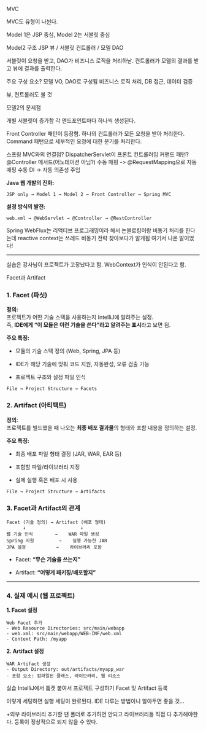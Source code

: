 MVC

MVC도 유형이 나뉜다.

Model 1은 JSP 중심, Model 2는 서블릿 중심

Model2 구조
JSP 뷰 / 서블릿 컨트롤러 / 모델 DAO

서블릿이 요청을 받고, DAO가 비즈니스 로직을 처리하낟.
컨트롤러가 모델의 결과를 받고 뷰에 결과를 출력한다.

주요 구성 요소?
모델
VO, DAO로 구성됨
비즈니스 로직 처리, DB 접근, 데이터 검증

뷰, 컨트롤러도 볼 것


모델2의 문제점

개별 서블릿이 증가함
각 엔드포인트마다 하나씩 생성된다.

Front Controller 패턴이 등장함.
하나의 컨트롤러가 모든 요청을 받아 처리한다.
Command 패턴으로 세부적인 요청에 대한 분기를 처리한다.


스프링 MVC와의 연결점?
DispatcherServlet이 프론트 컨트롤러임
커맨드 패턴? @Controller 메서드(어노테이션 아님?)
수동 매핑 -> @RequestMapping으로 자동 매핑
수동 DI -> 자동 의존성 주입

**Java 웹 개발의 진화:**

```
JSP only → Model 1 → Model 2 → Front Controller → Spring MVC
```

**설정 방식의 발전:**

```
web.xml → @WebServlet → @Controller → @RestController
```

Spring WebFlux는 리액티브 프로그래밍이라 해서 논블로킹이랑 비동기 처리를 한다는데 reactive context는 쓰레드 비동기 전략 찾아보다가 알게됨
여기서 나온 말이었다!

---

실습은 강사님이 프로젝트가 고장났다고 함.
WebContext가 인식이 안된다고 함.


Facet과 Artifact

### 1. Facet (파싯)

**정의:**  
프로젝트가 어떤 기술 스택을 사용하는지 IntelliJ에 알려주는 설정.  
즉, **IDE에게 “이 모듈은 이런 기술을 쓴다”라고 알려주는 표시**라고 보면 됨.

**주요 특징:**

- 모듈의 기술 스택 정의 (Web, Spring, JPA 등)
    
- IDE가 해당 기술에 맞춰 코드 지원, 자동완성, 오류 검출 가능
    
- 프로젝트 구조와 설정 파일 인식
    

  
`File → Project Structure → Facets`

### 2. Artifact (아티팩트)

**정의:**  
프로젝트를 빌드했을 때 나오는 **최종 배포 결과물**의 형태와 포함 내용을 정의하는 설정.

**주요 특징:**

- 최종 배포 파일 형태 결정 (JAR, WAR, EAR 등)
    
- 포함할 파일/라이브러리 지정
    
- 실제 실행 혹은 배포 시 사용
    

  
`File → Project Structure → Artifacts`

### 3. Facet과 Artifact의 관계

```plaintext
Facet (기술 정의) → Artifact (배포 형태)
      ↓                    ↓
웹 기술 인식        →    WAR 파일 생성
Spring 지원         →    실행 가능한 JAR
JPA 설정           →    라이브러리 포함
```

- Facet: **“무슨 기술을 쓰는지”**
    
- Artifact: **“어떻게 패키징/배포할지”**
    

---

### 4. 실제 예시 (웹 프로젝트)

**1. Facet 설정**

```plaintext
Web Facet 추가
- Web Resource Directories: src/main/webapp
- web.xml: src/main/webapp/WEB-INF/web.xml
- Context Path: /myapp
```

**2. Artifact 설정**

```plaintext
WAR Artifact 생성
- Output Directory: out/artifacts/myapp_war
- 포함 요소: 컴파일된 클래스, 라이브러리, 웹 리소스
```



실습
IntelliJ에서 톰캣 붙여서 프로젝트 구성하기
Facet 및 Artifact 등록

이렇게 세팅하면 실행 세팅이 완료된다.
IDE 다루는 방법이니 알아두면 좋을 것...

+외부 라이브러리 추가할 땐 폴더로 추가하면 안되고 라이브러리들 직접 다 추가해야한다.
등록이 정상적으로 되지 않을 수 있다.